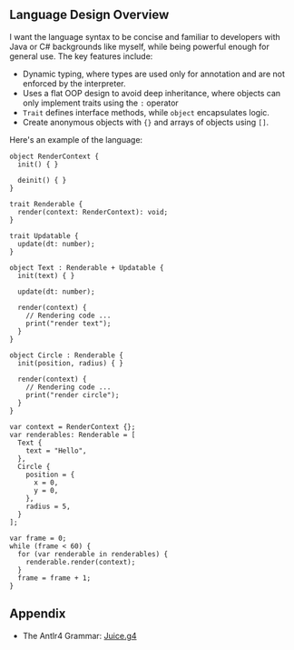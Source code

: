 ## Language Design Overview

I want the language syntax to be concise and familiar to developers with Java or C# backgrounds like myself, while being powerful enough for general use. The key features include:

- Dynamic typing, where types are used only for annotation and are not enforced by the interpreter.
- Uses a flat OOP design to avoid deep inheritance, where objects can only implement traits using the `:` operator
- `Trait` defines interface methods, while `object` encapsulates logic.
- Create anonymous objects with `{}` and arrays of objects using `[]`.

Here's an example of the language:

```
object RenderContext {
  init() { }

  deinit() { }
}

trait Renderable {
  render(context: RenderContext): void;
}

trait Updatable {
  update(dt: number);
}

object Text : Renderable + Updatable {
  init(text) { }

  update(dt: number);

  render(context) {
    // Rendering code ...
    print("render text");
  }
}

object Circle : Renderable {
  init(position, radius) { }

  render(context) {
    // Rendering code ...
    print("render circle");
  }
}

var context = RenderContext {};
var renderables: Renderable = [
  Text {
    text = "Hello",
  },
  Circle {
    position = {
      x = 0,
      y = 0,
    },
    radius = 5,
  }
];

var frame = 0;
while (frame < 60) {
  for (var renderable in renderables) {
    renderable.render(context);
  }
  frame = frame + 1;
}
```

## Appendix

- The Antlr4 Grammar: [Juice.g4](./Juice/Juice.g4)
